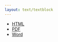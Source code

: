 ```yaml
---
layout: text/textblock
---
```

- [HTML](/assets/lds/digital_foundations)
- [PDF](/assets/lds/digital_foundations/pdf.pdf)
- [Word](/assets/lds/digital_foundations/word.docx)
